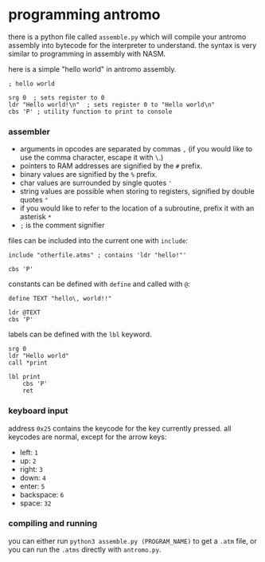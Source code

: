 # programming antromo

there is a python file called `assemble.py` which will compile your antromo assembly into bytecode for the interpreter to understand. the syntax is very similar to programming in assembly with NASM.

here is a simple "hello world" in antromo assembly.

```
; hello world

srg 0  ; sets register to 0
ldr "Hello world!\n"  ; sets register 0 to "Hello world\n"
cbs 'P' ; utility function to print to console
```

### assembler

- arguments in opcodes are separated by commas `,` (if you would like to use the comma character, escape it with `\`.)
- pointers to RAM addresses are signified by the `#` prefix.
- binary values are signified by the `%` prefix.
- char values are surrounded by single quotes `'`
- string values are possible when storing to registers, signified by double quotes `"`
- if you would like to refer to the location of a subroutine, prefix it with an asterisk `*`
- `;` is the comment signifier

files can be included into the current one with `include`:

```
include "otherfile.atms" ; contains 'ldr "hello!"'

cbs 'P'
```

constants can be defined with `define` and called with `@`:

```
define TEXT "hello\, world!!"

ldr @TEXT
cbs 'P'
```

labels can be defined with the `lbl` keyword.

```
srg 0
ldr "Hello world"
call *print

lbl print
    cbs 'P'
    ret
```

### keyboard input

address `0x25` contains the keycode for the key currently pressed. all keycodes are normal, except for the arrow keys:

- left: `1`
- up: `2`
- right: `3`
- down: `4`
- enter: `5`
- backspace: `6`
- space: `32`

### compiling and running

you can either run `python3 assemble.py (PROGRAM_NAME)` to get a `.atm` file, or you can run the `.atms` directly with `antromo.py`.
